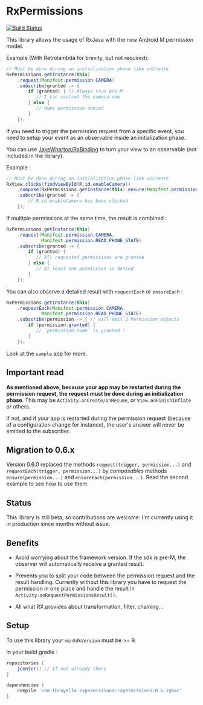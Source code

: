 # RxPermissions

[![Build Status](https://api.travis-ci.org/tbruyelle/RxPermissions.svg?branch=v0.6.1)](https://travis-ci.org/tbruyelle/RxPermissions)

This library allows the usage of RxJava with the new Android M permission model.

Example (With Retrolambda for brevity, but not required):

```java
// Must be done during an initialization phase like onCreate
RxPermissions.getInstance(this)
    .request(Manifest.permission.CAMERA)
    .subscribe(granted -> {
        if (granted) { // Always true pre-M
           // I can control the camera now
        } else {
           // Oups permission denied
        }
    });
```

If you need to trigger the permission request from a specific event, you need to setup your event
as an observable inside an initialization phase.

You can use [JakeWharton/RxBinding](https://github.com/JakeWharton/RxBinding) to turn your view to
an observable (not included in the library).

Example :

```java
// Must be done during an initialization phase like onCreate
RxView.clicks(findViewById(R.id.enableCamera))
    .compose(RxPermissions.getInstance(this).ensure(Manifest.permission.CAMERA))
    .subscribe(granted -> {
        // R.id.enableCamera has been clicked
    });
```

If multiple permissions at the same time, the result is combined :

```java
RxPermissions.getInstance(this)
    .request(Manifest.permission.CAMERA,
             Manifest.permission.READ_PHONE_STATE)
    .subscribe(granted -> {
        if (granted) {
           // All requested permissions are granted
        } else {
           // At least one permission is denied
        }
    });
```

You can also observe a detailed result with `requestEach` or `ensureEach` :

```java
RxPermissions.getInstance(this)
    .requestEach(Manifest.permission.CAMERA,
             Manifest.permission.READ_PHONE_STATE)
    .subscribe(permission -> { // will emit 2 Permission objects
        if (permission.granted) {
           // `permission.name` is granted !
        }
    });
```

Look at the `sample` app for more.

## Important read

**As mentioned above, because your app may be restarted during the permission request, the request
must be done during an initialization phase**. This may be `Activity.onCreate/onResume`, or
`View.onFinishInflate` or others.

If not, and if your app is restarted during the permission request (because of a configuration
change for instance), the user's answer will never be emitted to the subscriber.

## Migration to 0.6.x

Version 0.6.0 replaced the methods `request(trigger, permission...)` and `requestEach(trigger, permission...)`
by *composables* methods `ensure(permission...)` and `ensureEach(permission...)`. Read the second
example to see how to use them.

## Status

This library is still beta, so contributions are welcome. 
I'm currently using it in production since months without issue.

## Benefits

- Avoid worrying about the framework version. If the sdk is pre-M, the observer will automatically
receive a granted result.

- Prevents you to split your code between the permission request and the result handling.
Currently without this library you have to request the permission in one place and handle the result
in `Activity.onRequestPermissionsResult()`.

- All what RX provides about transformation, filter, chaining...

## Setup

To use this library your `minSdkVersion` must be >= 9.

In your build.gradle :

```gradle
repositories {
    jcenter() // If not already there
}

dependencies {
    compile 'com.tbruyelle.rxpermissions:rxpermissions:0.6.1@aar'
}
```
